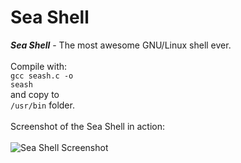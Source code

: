 Sea Shell
=====

___Sea Shell___ - The most awesome GNU/Linux shell ever.<br><br>
Compile with:<br>
<code>gcc seash.c -o seash</code><br>
and copy to<br>
<code>/usr/bin</code> folder.<br><br>
Screenshot of the Sea Shell in action:<br><br>
![Sea Shell Screenshot](https://raw.github.com/almir/seash/master/screenshot.png)
